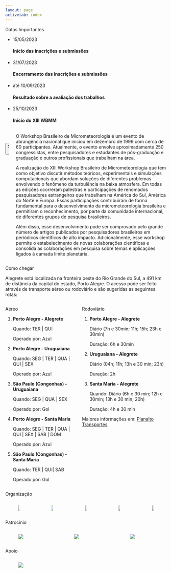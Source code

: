```yaml
---
layout: page
activetab: index
---
```


<section id="dates" class="container px-6 py-6">
  <p class="title has-text-centered has-text-weight-bold is-uppercase is-size-4-desktop">
    Datas Importantes
  </p>
  <div>
    <ul class="timeline has-text-centered">
      <li class="complete">
        <div class="timestamp">
          <span class="date">15/05/2023</span>
        </div>
        <div class="status">
          <h4>Início das inscrições e submissões</h4>
        </div>
      </li>
      <li>
        <div class="timestamp">
          <span class="date">31/07/2023</span>
        </div>
        <div class="status">
          <h4>Encerramento das inscrições e submissões</h4>
        </div>
      </li>
      <li>
        <div class="timestamp">
          <span class="date">até 10/09/2023</span>
        </div>
        <div class="status">
          <h4>Resultado sobre a avaliação dos trabalhos</h4>
        </div>
      </li>
      <li>
        <div class="timestamp">
          <span class="date">25/10/2023</span>
        </div>
        <div class="status">
          <h4>Início do XIII WBMM</h4>
        </div>
      </li>
    </ul>
  </div>
</section>

<section id="about" class="container px-6 py-6">
  <div class="columns is-tablet">
    <div class="column">
      <figure id="logo" class="image">
        <img src="{{ '/assets/img/logo.png' | absolute_url }}">
      </figure>
      <div id="callbutton">
        <a href="https://www.even3.com.br/xiiiwbmicro/" target="_blank">
          <button class="button is-primary is-rounded py-6 px-6">
            <span>
              Submeter Artigo<br>
              <span class="icon is-large">
                <i class="fas fa-2x icon-even3"></i>
              </span>
            </span>
          </button>
        </a>
      </div>
    </div>
    <div class="column">
      <article class="has-text-justified">
        <p>
          O Workshop Brasileiro de Micrometeorologia é um evento de abrangência nacional que iniciou em dezembro de 1999 com cerca de 60 participantes. Atualmente, o evento envolve aproximadamente 250 congressistas, entre pesquisadores e estudantes de pós-graduação e graduação e outros profissionais que trabalham na área.
        </p>
        <p>
          A realização do XIII Workshop Brasileiro de Micrometeorologia que tem como objetivo discutir métodos teóricos, experimentais e simulações computacionais que abordam soluções de diferentes problemas envolvendo o fenômeno da turbulência na baixa atmosfera. Em todas as edições ocorreram palestras e participações de renomados pesquisadores estrangeiros que trabalham na América do Sul, América do Norte e Europa. Essas participações contribuíram de forma fundamental para o desenvolvimento da micrometeorologia brasileira e permitiram o reconhecimento, por parte da comunidade internacional, de diferentes grupos de pesquisa brasileiros.
        </p>
        <p>
          Além disso, esse desenvolvimento pode ser comprovado pelo grande número de artigos publicados por pesquisadores brasileiros em periódicos científicos de alto impacto. Adicionalmente, esse workshop permite o estabelecimento de novas colaborações científicas e consolida as colaborações em pesquisa sobre temas e aplicações ligados à camada limite planetária.
        </p>
      </article>
    </div>
  </div>
</section>

<section id="route" class="container py-6">
  <p class="title has-text-centered has-text-weight-bold is-uppercase is-size-4-desktop">
    Como chegar
  </p>
  <p class="has-text-justified mx-6">
    Alegrete está localizada na fronteira oeste do Rio Grande do  Sul, a 491 km de distância da capital do estado, Porto Alegre. O acesso pode ser feito através de transporte aéreo ou rodoviário e são sugeridas as seguintes rotas:
  </p>
  <div class="columns is-tablet mt-4">
    <div class="column mx-6">
      <p class="title is-size-5">
        Aéreo
      </p>
      <ol>
        <li>
          <strong>Porto Alegre - Alegrete</strong>
          <p>Quando: TER | QUI</p>
          <p>Operado por: Azul</p>
        </li>
        <li>
          <strong>Porto Alegre - Uruguaiana</strong>
          <p>Quando: SEG | TER | QUA | QUI | SEX</p>
          <p>Operado por: Azul</p>
        </li>
        <li>
          <strong>São Paulo (Congonhas) - Uruguaiana</strong>
          <p>Quando: SEG | QUA | SEX</p>
          <p>Operado por: Gol</p>
        </li>
        <li>
          <strong>Porto Alegre - Santa Maria</strong>
          <p>Quando: SEG | TER | QUA | QUI | SEX | SAB | DOM</p>
          <p>Operado por: Azul</p>
        </li>
        <li>
          <strong>São Paulo (Congonhas) - Santa Maria</strong>
          <p>Quando: TER | QUI| SAB</p>
          <p>Operado por: Gol</p>
        </li>
      </ol>
    </div>
    <div class="column mx-6">
      <p class="title is-size-5">
        Rodoviário
      </p>
      <ol>
        <li>
          <strong>Porto Alegre - Alegrete</strong>
          <p>Diário (7h e 30min; 11h; 15h; 23h e 30min)</p>
          <p>Duração: 6h e 30min</p>
        </li>
        <li>
          <strong>Uruguaiana - Alegrete</strong>
          <p>Diário (04h; 11h; 13h e 30 min; 23h)</p>
          <p>Duração: 2h</p>
        </li>
        <li>
          <strong>Santa Maria - Alegrete</strong>
          <p>Quando: Diário (6h e 30 min; 12h e 30min; 13h e 30 min; 20h)</p>
          <p>Duração: 4h e 30 min</p>
        </li>
      </ol>
      <p class="has-text-centered mt-5">Maiores informações em: <a href="https://planalto.com.br/" target="_blank">Planalto Transportes</a></p>
    </div>
  </div>
</section>

<section id="entities" class="container py-6">
  <p class="subtitle has-text-centered is-size-5-desktop mt-6 mb-0">
    Organização
  </p>
  <div class="columns is-centered is-vcentered is-multiline is-mobile">
    <div class="column is-narrow">
      <a href="https://cursos.unipampa.edu.br/cursos/ppeng/" target="_blank">
        <figure class="image is-128x128">
          <img src="{{ '/assets/img/entities/logo-ppeng.png' | absolute_url }}">
        </figure>
      </a>
    </div>
    <div class="column is-narrow">
      <a href="https://www.ufsm.br/cursos/pos-graduacao/santa-maria/ppgmet" target="_blank">
        <figure class="image is-128x128">
          <img src="{{ '/assets/img/entities/logo-pgmet.png' | absolute_url }}">
        </figure>
      </a>
    </div>
    <div class="column is-narrow">
      <a href="https://www.acmet.org.br/home" target="_blank">
        <figure class="image is-128x128">
          <img src="{{ '/assets/img/entities/logo-acmet.png' | absolute_url }}">
        </figure>
      </a>
    </div>
    <div class="column is-narrow">
      <a href="https://unipampa.edu.br/portal/" target="_blank">
        <figure class="image is-128x128">
          <img src="{{ '/assets/img/entities/logo-unipampa.png' | absolute_url }}">
        </figure>
      </a>
    </div>
    <div class="column is-narrow">
      <a href="https://www.ufsm.br/" target="_blank">
        <figure class="image is-128x128">
          <img src="{{ '/assets/img/entities/logo-ufsm.png' | absolute_url }}">
        </figure>
      </a>
    </div>
  </div>
  <p class="subtitle has-text-centered is-size-5-desktop mt-6 mb-0">
    Patrocínio
  </p>
  <div class="columns is-centered is-vcentered is-multiline is-mobile">
    <div class="column is-narrow">
      <a href="https://www.egdenergia.com.br/" target="_blank">
        <figure class="image is-128x128">
          <img src="{{ '/assets/img/entities/logo-egd.png' | absolute_url }}">
        </figure>
      </a>
    </div>
    <div class="column is-narrow">
      <a href="https://www.tempook.com/" target="_blank">
        <figure class="image is-128x128">
          <img src="{{ '/assets/img/entities/logo-tok.png' | absolute_url }}">
        </figure>
      </a>
    </div>
    <div class="column is-narrow">
      <a href="https://www.romiotto.com.br/" target="_blank">
        <figure class="image is-128x128">
          <img src="{{ '/assets/img/entities/logo-rm.png' | absolute_url }}">
        </figure>
      </a>
    </div>
  </div>
  <p class="subtitle has-text-centered is-size-5-desktop mt-6 mb-0">
    Apoio
  </p>
  <div class="columns is-centered is-vcentered is-multiline is-mobile">
    <div class="column is-narrow">
      <a href="https://www.ceaalegrete.com.br/" target="_blank">
        <figure class="image is-128x128">
          <img src="{{ '/assets/img/entities/logo-cea.png' | absolute_url }}">
        </figure>
      </a>
    </div>
  </div>
</section>
